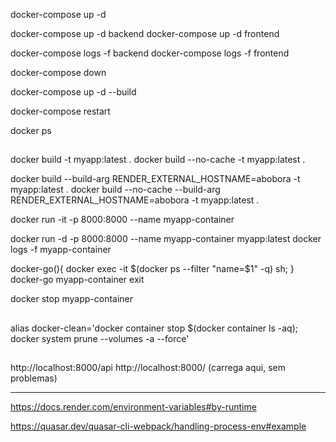 docker-compose up -d

docker-compose up -d backend
docker-compose up -d frontend

docker-compose logs -f backend
docker-compose logs -f frontend


docker-compose down

docker-compose up -d --build

docker-compose restart

docker ps

##

docker build -t myapp:latest .
docker build --no-cache -t myapp:latest .

docker build --build-arg RENDER_EXTERNAL_HOSTNAME=abobora -t myapp:latest .
docker build --no-cache --build-arg RENDER_EXTERNAL_HOSTNAME=abobora -t myapp:latest .

docker run -it -p 8000:8000 --name myapp-container


docker run -d -p 8000:8000 --name myapp-container myapp:latest
docker logs -f myapp-container


docker-go(){ docker exec -it $(docker ps --filter "name=$1" -q) sh; }
docker-go myapp-container
exit

docker stop myapp-container
##
alias docker-clean='docker container stop $(docker container ls -aq); docker system prune --volumes -a --force'

##

http://localhost:8000/api
http://localhost:8000/ (carrega aqui, sem problemas)

---

https://docs.render.com/environment-variables#by-runtime

https://quasar.dev/quasar-cli-webpack/handling-process-env#example